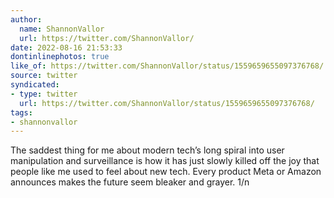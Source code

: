 ```yaml
---
author:
  name: ShannonVallor
  url: https://twitter.com/ShannonVallor/
date: 2022-08-16 21:53:33
dontinlinephotos: true
like_of: https://twitter.com/ShannonVallor/status/1559659655097376768/
source: twitter
syndicated:
- type: twitter
  url: https://twitter.com/ShannonVallor/status/1559659655097376768/
tags:
- shannonvallor
---
```


The saddest thing for me about modern tech’s long spiral into user manipulation and surveillance is how it has just slowly killed off the joy that people like me used to feel about new tech. Every product Meta or Amazon announces makes the future seem bleaker and grayer. 1/n
